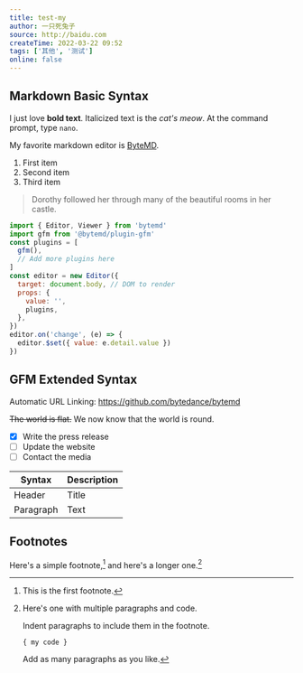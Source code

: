 ```yaml
---
title: test-my
author: 一只死兔子
source: http://baidu.com
createTime: 2022-03-22 09:52
tags: ['其他', '测试']
online: false
---
```


## Markdown Basic Syntax

I just love **bold text**. Italicized text is the _cat's meow_. At the command prompt, type `nano`.

My favorite markdown editor is [ByteMD](https://github.com/bytedance/bytemd).

1. First item
2. Second item
3. Third item

> Dorothy followed her through many of the beautiful rooms in her castle.
```js
import { Editor, Viewer } from 'bytemd'
import gfm from '@bytemd/plugin-gfm'
const plugins = [
  gfm(),
  // Add more plugins here
]
const editor = new Editor({
  target: document.body, // DOM to render
  props: {
    value: '',
    plugins,
  },
})
editor.on('change', (e) => {
  editor.$set({ value: e.detail.value })
})
```

## GFM Extended Syntax

Automatic URL Linking: https://github.com/bytedance/bytemd

~~The world is flat.~~ We now know that the world is round.

- [x] Write the press release
- [ ] Update the website
- [ ] Contact the media

| Syntax    | Description |
| --------- | ----------- |
| Header    | Title       |
| Paragraph | Text        |

## Footnotes

Here's a simple footnote,[^1] and here's a longer one.[^bignote]

[^1]: This is the first footnote.
[^bignote]: Here's one with multiple paragraphs and code.

    Indent paragraphs to include them in the footnote.

    `{ my code }`

    Add as many paragraphs as you like.